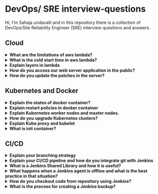 # DevOps/ SRE interview-questions
Hi, I'm Sahaja undavalli and in this repository there is a collection of DevOps/Site Reliability Engineer (SRE) interview questions and answers.

## Cloud
<details>
<summary><b> What are the limitations of aws lambda? </b></summary><br>
Limitations of AWS lambda is : it supports only one GB of memory and it supports only 15 minutes of run time when you want to run small kind of code. Based on the event you have to go for the AWS Lambda. the execution time and memory allocation is the unlimited access to resources is the limitations of AWS lambda
If your function requires more memory than this it will fail to execute and it will take longer than 15 minutes to complete. Maximum execution time is 15 minutes or less.
And also when a lambda function is invoked for the first time it can experience a <b>cold start latency</b> as the infrastructure is initialized.
Because the AWS lambda function have some limited access to resources outside of their own environment, such as databases for file system it can be more complex than traditional server based architecture.
<br>
</details>

<details>
<summary><b> What is the cold start time in aws lambda? </b></summary><br>
So the cold start time is just nothing but it's a time that lambda spends initialization of the function, which includes loading the function code, starting the runtime and initializing the function code with the snap start lambda initializes your function when you publish function version. So cold start problem is just a delay that can occur when a lambda function is invoked for the first time after a period of inactivity, underlying infrastructure provision and initializes the resources needed to execute the function to address this problem. Lambda has few strategy first we have to reduce the function package says the larger function package take longer to load increasing the likelihood of cold start consider reducing the size of our function package by removing the unnecessary dependencies are using a smaller runtime environment. And we have to use a provision the concurrency. AWS offers a feature called provisioned concurrency that enables you to pre warm a number of instances of your function so that they are ready to handle incoming requests without experiencing cold starts. You can configure the number of provision to concurrency instances based on the expected traffic and we can also implement the connection pooling. If your lambda function connects to a database, or other external service, consider implementing connection pooling to reuse existing connection instead of creating the new one for each request. So this can help reduce the time needed to initialize the function.
you can increase the memory and timeout settings also. We can allocate more memory and increase the timeout settings
<br>
</details>

<details>
<summary><b> Explain layers in lambda</b></summary>
In the lambda you have to create a layer we have to just refer the compatible runtime this will help you to add easily to your layer to your function
<br>
</details>

<details>
<summary><b>How do you access our web server application in the public?</b></summary>
If you want to access our web server application in the public, you have to keep it in the public subnet. And you can keep your database servers in the private subnet. And we can just enable the NAT so that you can access outgoing traffic and you can do some batch update. And you can create the load balancer which will automatically redirect the load and load balance across the web servers or we can just create the auto scaling feature which will automatically scale up and scale down the instances based on the usage. If you want to register your DNS in the cloud, you can use the route 53 And also it is act as a regional level failover, if any region goes down, it will switch and it will access from another region.
<br>
</details>

<details>
<summary><b>How do you update the patches in the server?</b></summary>
If you want to update the patches you have to attach the NAT gateway in the private subnet. So that you can able to install the patches in newer servers which is resides in the private subnet.
<br>
</details>

## Kubernetes and Docker
<details><summary><b>Explain the states of docker container?</b></summary>
Docker container will be in running state and paused state, created state and it will be in the restarting state and it will be in the exited state. And It will be in the dead state. 
Created means it has been created but has not been started 
running means it's currently running and executing its main process. 
paused means it's processed or temporarily stopped 
restarting means either it automatically or manually it will be restarted. 
exited means it has stopped and running it main process has exited. And containers stopped running due to an error or some other issues if it is a dead state.
<br>
</details>

<details><summary><b>Explain restart policies in docker container</b></summary>
so basically Docker have some different restart policy which is no the container will not restart it automatically even if it stopped for any reason on failure unless stopped always so on failure the container will be restarted only if stopped with nonzero exit code. And unless stopped the container will always be restarted unless it is stopped manually always means the container will restart regardless of exit code or the reason for stopping
<br></details>

<details><summary><b>Explain Kubernetes worker nodes and master nodes.</b></summary><br></details>

<details><summary><b>How do you upgrade Kubernetes clusters?</b></summary><br></details>

<details><summary><b>Explain Kube proxy and kubelet</b></summary><br></details>

<details><summary><b>What is init container?</b></summary><br></details>

## CI/CD

<details><summary><b>Explain your branching strategy </b></summary><br></details>

<details><summary><b>Explain your CI/CD pipeline and  how do you integrate git with Jenkins</b></summary><br></details>

<details><summary><b>What is a Jenkins Shared Library and how it is useful? </b></summary><br></details>

<details><summary><b>What happens when a Jenkins agent is offline and what is the best practice in that situation? </b></summary><br></details>

<details><summary><b>How do you checkout code from repository using Jenkins? </b></summary><br></details>

<details><summary><b>What is the process for creating a Jenkins backup? </b></summary><br></details>









